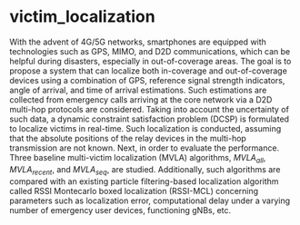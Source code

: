 # victim_localization
With the advent of 4G/5G  networks, smartphones are equipped with technologies such as GPS, MIMO, and D2D communications, which can be helpful during disasters, especially in out-of-coverage areas. The goal is to propose a system that can localize both in-coverage and out-of-coverage devices using a combination of GPS, reference signal strength indicators, angle of arrival, and time of arrival estimations. Such estimations are collected from emergency calls arriving at the core network via a D2D multi-hop protocols are considered. 
Taking into account the uncertainty of such data, a dynamic constraint satisfaction problem (DCSP) is formulated to localize victims in real-time.
Such localization is conducted, assuming that the absolute positions of the relay devices in the multi-hop transmission are not known. Next, in order to evaluate the performance. Three baseline multi-victim localization (MVLA) algorithms, $\textit{MVLA}_{all}$, $\textit{MVLA}_{recent}$, and $\textit{MVLA}_{seq}$, are studied. Additionally, such algorithms are compared with an existing particle filtering-based localization algorithm called RSSI Montecarlo boxed localization (RSSI-MCL) concerning parameters such as localization error, 
computational delay under a varying number of emergency user devices, functioning gNBs, etc. 

